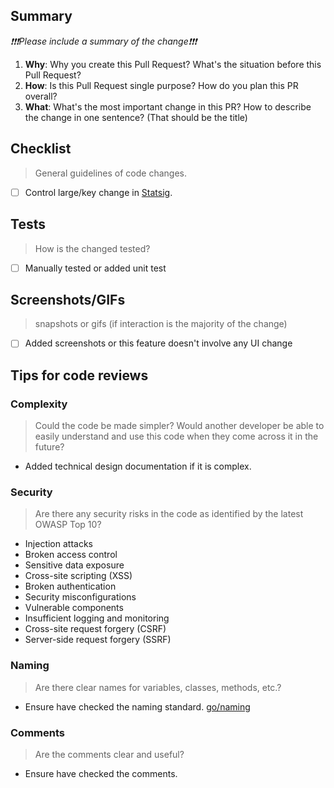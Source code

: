 ## Summary

_❗️❗️❗️Please include a summary of the change❗️❗️❗️_

1. **Why**: Why you create this Pull Request? What's the situation before this Pull Request?
2. **How**: Is this Pull Request single purpose? How do you plan this PR overall?
3. **What**: What's the most important change in this PR? How to describe the change in one sentence? (That should be the title)

## Checklist

> General guidelines of code changes.

- [ ] Control large/key change in [Statsig](https://console.statsig.com/).

## Tests

> How is the changed tested?

- [ ] Manually tested or added unit test

## Screenshots/GIFs

> snapshots or gifs (if interaction is the majority of the change)

- [ ] Added screenshots or this feature doesn't involve any UI change

## Tips for code reviews

### Complexity

> Could the code be made simpler? Would another developer be able to easily understand and use this code when they come across it in the future?

- Added technical design documentation if it is complex.

### Security

> Are there any security risks in the code as identified by the latest OWASP Top 10?

- Injection attacks
- Broken access control
- Sensitive data exposure
- Cross-site scripting (XSS)
- Broken authentication
- Security misconfigurations
- Vulnerable components
- Insufficient logging and monitoring
- Cross-site request forgery (CSRF)
- Server-side request forgery (SSRF)

### Naming

> Are there clear names for variables, classes, methods, etc.?

- Ensure have checked the naming standard. [go/naming](https://opusclip.larksuite.com/wiki/CG2LwVKS2ivHC3k1weeubLa7sgq)

### Comments

> Are the comments clear and useful?

- Ensure have checked the comments.
